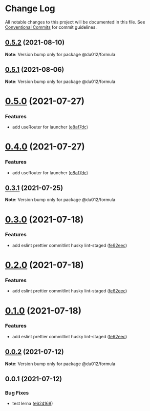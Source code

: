 # Change Log

All notable changes to this project will be documented in this file.
See [Conventional Commits](https://conventionalcommits.org) for commit guidelines.

## [0.5.2](https://github.com/myNameIsDu/du-cli/compare/@du012/formula@0.5.1...@du012/formula@0.5.2) (2021-08-10)

**Note:** Version bump only for package @du012/formula





## [0.5.1](https://github.com/myNameIsDu/du-cli/compare/@du012/formula@0.5.0...@du012/formula@0.5.1) (2021-08-06)

**Note:** Version bump only for package @du012/formula





# [0.5.0](https://github.com/myNameIsDu/du-cli/compare/@du012/formula@0.3.1...@du012/formula@0.5.0) (2021-07-27)


### Features

* add useRouter for launcher ([e8af7dc](https://github.com/myNameIsDu/du-cli/commit/e8af7dc87aebc7dc9411dc3d02f9ef55b713f087))





# [0.4.0](https://github.com/myNameIsDu/du-cli/compare/@du012/formula@0.3.1...@du012/formula@0.4.0) (2021-07-27)


### Features

* add useRouter for launcher ([e8af7dc](https://github.com/myNameIsDu/du-cli/commit/e8af7dc87aebc7dc9411dc3d02f9ef55b713f087))





## [0.3.1](https://github.com/myNameIsDu/du-cli/compare/@du012/formula@0.3.0...@du012/formula@0.3.1) (2021-07-25)

**Note:** Version bump only for package @du012/formula





# [0.3.0](https://github.com/myNameIsDu/du-cli/compare/@du012/formula@0.0.4...@du012/formula@0.3.0) (2021-07-18)


### Features

* add eslint prettier commitlint husky lint-staged ([fe62eec](https://github.com/myNameIsDu/du-cli/commit/fe62eec5bb7cec1d59d7ea26406a44c241309e59))





# [0.2.0](https://github.com/myNameIsDu/du-cli/compare/@du012/formula@0.0.4...@du012/formula@0.2.0) (2021-07-18)


### Features

* add eslint prettier commitlint husky lint-staged ([fe62eec](https://github.com/myNameIsDu/du-cli/commit/fe62eec5bb7cec1d59d7ea26406a44c241309e59))





# [0.1.0](https://github.com/myNameIsDu/du-cli/compare/@du012/formula@0.0.4...@du012/formula@0.1.0) (2021-07-18)


### Features

* add eslint prettier commitlint husky lint-staged ([fe62eec](https://github.com/myNameIsDu/du-cli/commit/fe62eec5bb7cec1d59d7ea26406a44c241309e59))





## [0.0.2](https://github.com/myNameIsDu/du-cli/compare/@du012/formula@0.0.1...@du012/formula@0.0.2) (2021-07-12)

**Note:** Version bump only for package @du012/formula





## 0.0.1 (2021-07-12)


### Bug Fixes

* test lerna ([e624168](https://github.com/myNameIsDu/du-cli/commit/e6241681ecbb94a3d54e4671d77db641a3c79d41))
